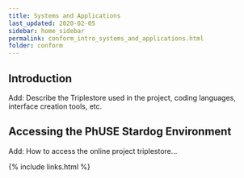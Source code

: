 ```yaml
---
title: Systems and Applications
last_updated: 2020-02-05
sidebar: home_sidebar
permalink: conform_intro_systems_and_applications.html
folder: conform
---
```


## Introduction

<font class='toBeAdded'>Add: Describe the Triplestore used in the project, coding languages, interface creation tools, etc.</font>

## Accessing the PhUSE Stardog Environment
<font class='toBeAdded'>Add: How to access the online project triplestore...</font>

{% include links.html %}
